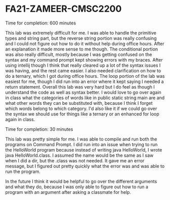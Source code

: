 # FA21-ZAMEER-CMSC2200
Time for completion: 600 minutes

This lab was extremely difficult for me. I was able to handle the primitive types and string part, but the reverse string portion was really confusing and I could not figure out how to do it without help during office hours. After an explanation it made more sense to me though. The conditional portion was also really difficult, mostly because I was getting confused on the syntax and my command prompt kept showing errors with my braces. After using intellij though I think that really cleared up a lot of the syntax issues I was having, and the rest came easier. I also needed clarification on how to do a ternary, which I got during office hours. The loop portion of the lab was easiest for me, though I did run into an error where it kept saying I needed a return statement. Overall this lab was very hard but I do feel as though I understand the code as well as syntax better. I would love to go over again in class what the categories of words like in public static string main are and what other words they can be substituted with, because I think I forget which words belong to which category. I'd also like it if we could go over the syntax we should use for things like a ternary or an enhanced for loop again in class. 



Time for completion: 30 minutes

This lab was pretty simple for me. I was able to compile and run both the programs on Command Prompt. I did run into an issue when trying to run the HelloWorld program because instead of writing java HelloWorld, I wrote java HelloWorld.class. I assumed the name would be the same as I saw when I did a dir, but the .class was not needed. It gave me an error message, but I figured out pretty quickly what the error was and was able to run the program. 

In the future I think it would be helpful to go over the different arguments and what they do, because I was only able to figure out how to run a program with an argument after asking a classmate for help.  

